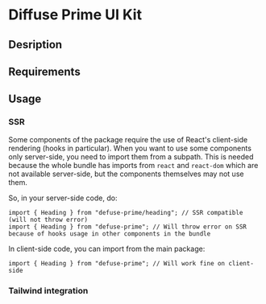 # Diffuse Prime UI Kit

## Desription

## Requirements

## Usage

### SSR

Some components of the package require the use of React's client-side rendering (hooks in particular). When you want to use some components only server-side, you need to import them from a subpath. This is needed because the whole bundle has imports from `react` and `react-dom` which are not available server-side, but the components themselves may not use them.

So, in your server-side code, do:

```tsx
import { Heading } from "defuse-prime/heading"; // SSR compatible (will not throw error)
import { Heading } from "defuse-prime"; // Will throw error on SSR because of hooks usage in other components in the bundle
```

In client-side code, you can import from the main package:

```tsx
import { Heading } from "defuse-prime"; // Will work fine on client-side
```

### Tailwind integration
